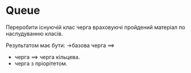 # Queue
Переробити існуючій клас черга враховуючі пройдений матеріал по наслудуванню класів.

Результатом має бути: 
->базова черга ==> 
- черга ==>  черга кільцева.
- черга з пріорітетом.
